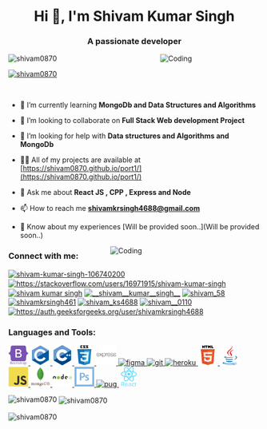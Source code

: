 


<h1 align="center">Hi 👋, I'm Shivam Kumar Singh</h1>
<h3 align="center">A passionate developer</h3>

<img align = "right" alt = "Coding" width = "200"  src = "https://miro.medium.com/max/680/1*IRGHmiGsa16stedQvIaZfw.gif">



<p align="left"> <img src="https://komarev.com/ghpvc/?username=shivam0870&label=Profile%20views&color=0e75b6&style=flat" alt="shivam0870" /> </p>

<p align="left"> <a href="https://github.com/ryo-ma/github-profile-trophy"><img src="https://github-profile-trophy.vercel.app/?username=shivam0870" alt="shivam0870" /></a> </p>

<p align="left"> <a href="https://twitter.com/" target="blank"><img src="https://img.shields.io/twitter/follow/?logo=twitter&style=for-the-badge" alt="" /></a> </p>

- 🌱 I’m currently learning **MongoDb and Data Structures and Algorithms**

- 👯 I’m looking to collaborate on **Full Stack Web development Project**

- 🤝 I’m looking for help with **Data structures and Algorithms and MongoDb**

- 👨‍💻 All of my projects are available at [https://shivam0870.github.io/port1/](https://shivam0870.github.io/port1/)

- 💬 Ask me about **React JS , CPP , Express and Node**

- 📫 How to reach me **shivamkrsingh4688@gmail.com**

- 📄 Know about my experiences [Will be provided soon..](Will be provided soon..)

<img align = "right" alt = "Coding" width = "300" src = "https://camo.githubusercontent.com/5f7bd91c0cfa61eff4505f66a7792de9d953424eb2df4172c72e7a7c6f8e9790/68747470733a2f2f692e737461636b2e696d6775722e636f6d2f4e534879672e676966">


<h3 align="left">Connect with me:</h3>
<p align="left">
<a href="https://linkedin.com/in/shivam-kumar-singh-106740200" target="blank"><img align="center" src="https://raw.githubusercontent.com/rahuldkjain/github-profile-readme-generator/master/src/images/icons/Social/linked-in-alt.svg" alt="shivam-kumar-singh-106740200" height="30" width="40" /></a>
<a href="https://stackoverflow.com/users/https://stackoverflow.com/users/16971915/shivam-kumar-singh" target="blank"><img align="center" src="https://raw.githubusercontent.com/rahuldkjain/github-profile-readme-generator/master/src/images/icons/Social/stack-overflow.svg" alt="https://stackoverflow.com/users/16971915/shivam-kumar-singh" height="30" width="40" /></a>
<a href="https://fb.com/shivam kumar singh" target="blank"><img align="center" src="https://raw.githubusercontent.com/rahuldkjain/github-profile-readme-generator/master/src/images/icons/Social/facebook.svg" alt="shivam kumar singh" height="30" width="40" /></a>
<a href="https://instagram.com/__shivam__kumar__singh__" target="blank"><img align="center" src="https://raw.githubusercontent.com/rahuldkjain/github-profile-readme-generator/master/src/images/icons/Social/instagram.svg" alt="__shivam__kumar__singh__" height="30" width="40" /></a>
<a href="https://www.codechef.com/users/shivam_58" target="blank"><img align="center" src="https://cdn.jsdelivr.net/npm/simple-icons@3.1.0/icons/codechef.svg" alt="shivam_58" height="30" width="40" /></a>
<a href="https://www.hackerrank.com/shivamkrsingh461" target="blank"><img align="center" src="https://raw.githubusercontent.com/rahuldkjain/github-profile-readme-generator/master/src/images/icons/Social/hackerrank.svg" alt="shivamkrsingh461" height="30" width="40" /></a>
<a href="https://codeforces.com/profile/shivam_ks4688" target="blank"><img align="center" src="https://raw.githubusercontent.com/rahuldkjain/github-profile-readme-generator/master/src/images/icons/Social/codeforces.svg" alt="shivam_ks4688" height="30" width="40" /></a>
<a href="https://www.leetcode.com/shivam__0110" target="blank"><img align="center" src="https://raw.githubusercontent.com/rahuldkjain/github-profile-readme-generator/master/src/images/icons/Social/leet-code.svg" alt="shivam__0110" height="30" width="40" /></a>
<a href="https://auth.geeksforgeeks.org/user/https://auth.geeksforgeeks.org/user/shivamkrsingh4688" target="blank"><img align="center" src="https://raw.githubusercontent.com/rahuldkjain/github-profile-readme-generator/master/src/images/icons/Social/geeks-for-geeks.svg" alt="https://auth.geeksforgeeks.org/user/shivamkrsingh4688" height="30" width="40" /></a>
</p>

<h3 align="left">Languages and Tools:</h3>
<p align="left"> <a href="https://getbootstrap.com" target="_blank" rel="noreferrer"> <img src="https://raw.githubusercontent.com/devicons/devicon/master/icons/bootstrap/bootstrap-plain-wordmark.svg" alt="bootstrap" width="40" height="40"/> </a> <a href="https://www.cprogramming.com/" target="_blank" rel="noreferrer"> <img src="https://raw.githubusercontent.com/devicons/devicon/master/icons/c/c-original.svg" alt="c" width="40" height="40"/> </a> <a href="https://www.w3schools.com/cpp/" target="_blank" rel="noreferrer"> <img src="https://raw.githubusercontent.com/devicons/devicon/master/icons/cplusplus/cplusplus-original.svg" alt="cplusplus" width="40" height="40"/> </a> <a href="https://www.w3schools.com/css/" target="_blank" rel="noreferrer"> <img src="https://raw.githubusercontent.com/devicons/devicon/master/icons/css3/css3-original-wordmark.svg" alt="css3" width="40" height="40"/> </a> <a href="https://expressjs.com" target="_blank" rel="noreferrer"> <img src="https://raw.githubusercontent.com/devicons/devicon/master/icons/express/express-original-wordmark.svg" alt="express" width="40" height="40"/> </a> <a href="https://www.figma.com/" target="_blank" rel="noreferrer"> <img src="https://www.vectorlogo.zone/logos/figma/figma-icon.svg" alt="figma" width="40" height="40"/> </a> <a href="https://git-scm.com/" target="_blank" rel="noreferrer"> <img src="https://www.vectorlogo.zone/logos/git-scm/git-scm-icon.svg" alt="git" width="40" height="40"/> </a> <a href="https://heroku.com" target="_blank" rel="noreferrer"> <img src="https://www.vectorlogo.zone/logos/heroku/heroku-icon.svg" alt="heroku" width="40" height="40"/> </a> <a href="https://www.w3.org/html/" target="_blank" rel="noreferrer"> <img src="https://raw.githubusercontent.com/devicons/devicon/master/icons/html5/html5-original-wordmark.svg" alt="html5" width="40" height="40"/> </a> <a href="https://www.java.com" target="_blank" rel="noreferrer"> <img src="https://raw.githubusercontent.com/devicons/devicon/master/icons/java/java-original.svg" alt="java" width="40" height="40"/> </a> <a href="https://developer.mozilla.org/en-US/docs/Web/JavaScript" target="_blank" rel="noreferrer"> <img src="https://raw.githubusercontent.com/devicons/devicon/master/icons/javascript/javascript-original.svg" alt="javascript" width="40" height="40"/> </a> <a href="https://www.mongodb.com/" target="_blank" rel="noreferrer"> <img src="https://raw.githubusercontent.com/devicons/devicon/master/icons/mongodb/mongodb-original-wordmark.svg" alt="mongodb" width="40" height="40"/> </a> <a href="https://nodejs.org" target="_blank" rel="noreferrer"> <img src="https://raw.githubusercontent.com/devicons/devicon/master/icons/nodejs/nodejs-original-wordmark.svg" alt="nodejs" width="40" height="40"/> </a> <a href="https://www.photoshop.com/en" target="_blank" rel="noreferrer"> <img src="https://raw.githubusercontent.com/devicons/devicon/master/icons/photoshop/photoshop-line.svg" alt="photoshop" width="40" height="40"/> </a> <a href="https://pugjs.org" target="_blank" rel="noreferrer"> <img src="https://cdn.worldvectorlogo.com/logos/pug.svg" alt="pug" width="40" height="40"/> </a> <a href="https://reactjs.org/" target="_blank" rel="noreferrer"> <img src="https://raw.githubusercontent.com/devicons/devicon/master/icons/react/react-original-wordmark.svg" alt="react" width="40" height="40"/> </a> </p>

<p><img align="left" src="https://github-readme-stats.vercel.app/api/top-langs?username=shivam0870&show_icons=true&locale=en&layout=compact" alt="shivam0870" /></p>

<p>&nbsp;<img align="center" src="https://github-readme-stats.vercel.app/api?username=shivam0870&show_icons=true&locale=en" alt="shivam0870" /></p>

<p><img align="center" src="https://github-readme-streak-stats.herokuapp.com/?user=shivam0870&" alt="shivam0870" /></p>
